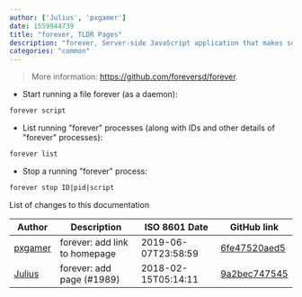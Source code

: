 ```yaml
---
author: ['Julius', 'pxgamer']
date: 1559944739
title: "forever, TLDR Pages"
description: "forever, Server-side JavaScript application that makes sure Node.js applications run indefinitely (restarts after exit)."
categories: "common"
---
```

> More information: <https://github.com/foreversd/forever>.

- Start running a file forever (as a daemon):

```bash
forever script
```

- List running "forever" processes (along with IDs and other details of "forever" processes):

```bash
forever list
```

- Stop a running "forever" process:

```bash
forever stop ID|pid|script
```
List of changes to this documentation


Author | Description | ISO 8601 Date | GitHub link
------|-----|-----|-----
[pxgamer](mailto:owzie123@gmail.com) | forever: add link to homepage | 2019-06-07T23:58:59 | [6fe47520aed5](https://github.com/tldr-pages/tldr/commit/6fe47520aed52632b7cca96da71b6efd6b423b62)
[Julius](mailto:julius.sakalys@gmail.com) | forever: add page (#1989) | 2018-02-15T05:14:11 | [9a2bec747545](https://github.com/tldr-pages/tldr/commit/9a2bec7475451a615b6b1a0357b04ba3757291ff)

